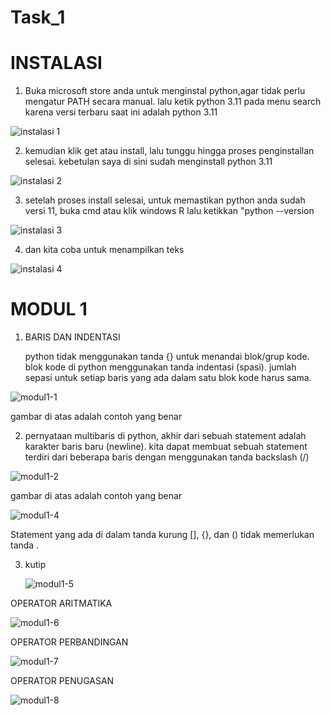 # Task_1

# INSTALASI

1. Buka microsoft store anda untuk menginstal python,agar tidak perlu mengatur PATH secara manual. lalu ketik python 3.11 pada menu search karena versi terbaru saat ini adalah python 3.11

![instalasi 1](https://user-images.githubusercontent.com/93004934/224473997-eb88a6dd-24ac-41e9-ac15-82a0a081afc6.png)



2. kemudian klik get atau install, lalu tunggu hingga proses penginstallan selesai. kebetulan saya di sini sudah menginstall python 3.11

![instalasi 2](https://user-images.githubusercontent.com/93004934/224474041-d673a4ef-7207-4023-b69a-8f8d785bd8c5.png)



3. setelah proses install selesai, untuk memastikan python anda sudah versi 11, buka cmd atau klik windows R lalu ketikkan "python --version

![instalasi 3](https://user-images.githubusercontent.com/93004934/224474418-65d2301f-dd0e-4df6-aa96-173ac3be9a0f.png)

4. dan kita coba untuk menampilkan teks

![instalasi 4](https://user-images.githubusercontent.com/93004934/224541546-91c56188-3c0f-46ff-8bf8-d2335b46e061.png)

# MODUL 1

1. BARIS DAN INDENTASI

   python tidak menggunakan tanda {} untuk menandai blok/grup kode. blok kode di python menggunakan tanda indentasi (spasi). jumlah sepasi untuk setiap baris yang ada      dalam satu blok kode harus sama.
   
![modul1-1](https://user-images.githubusercontent.com/93004934/224542734-f8bd3385-bb85-4b4d-b8cd-5c2e96fb31f7.png)

gambar di atas adalah contoh yang benar

2. pernyataan multibaris 
   di python, akhir dari sebuah statement adalah karakter baris baru (newline). kita dapat membuat sebuah statement terdiri dari beberapa baris dengan menggunakan        tanda backslash (/)
   
![modul1-2](https://user-images.githubusercontent.com/93004934/224543101-cc3f3e21-4706-4a79-b445-aa1e1f131972.png)

gambar di atas adalah contoh yang benar

![modul1-4](https://user-images.githubusercontent.com/93004934/224544924-1d6feba4-701c-4c98-b9af-c603297b2b0b.png)


Statement yang ada di dalam tanda kurung [], {}, dan () tidak memerlukan tanda \.

3. kutip

   ![modul1-5](https://user-images.githubusercontent.com/93004934/224556213-a5acce98-c3b7-4c95-8c1d-1adf2daba51b.png)


OPERATOR ARITMATIKA

![modul1-6](https://user-images.githubusercontent.com/93004934/224676022-e3e8d827-cc59-4795-b1ec-ed642e22f695.png)

OPERATOR PERBANDINGAN

![modul1-7](https://user-images.githubusercontent.com/93004934/224683286-8e5e349e-7c0a-4d14-8cf0-d1e8097f2cf2.png)

OPERATOR PENUGASAN

![modul1-8](https://user-images.githubusercontent.com/93004934/224683459-098b66ea-e2a6-4c19-b9a9-0befd9a37235.png)




   

